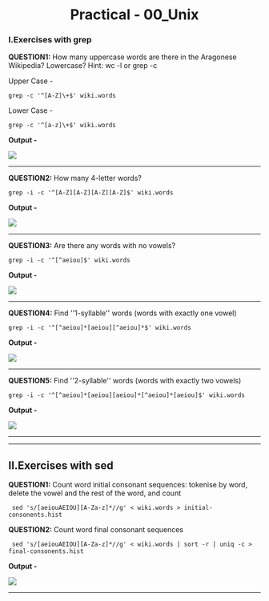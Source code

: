 <center><h1>Practical - 00_Unix </h1></center>

<h3> I.Exercises with grep</h3>

<p><b> QUESTION1:</b> How many uppercase words are there in the Aragonese Wikipedia? Lowercase? Hint: wc -l or grep -c</p>

<p>Upper Case - </p>

``` grep -c '^[A-Z]\+$' wiki.words ```

<p>Lower Case - </p>

``` grep -c '^[a-z]\+$' wiki.words ```

<p><b>Output - </b></p>

<img src = "q1.png" ></img>

<hr>

<p><b> QUESTION2:</b> How many 4-letter words?</p>


``` grep -i -c '^[A-Z][A-Z][A-Z][A-Z]$' wiki.words ```

<p><b>Output - </b></p>

<img src = "q2.png" ></img>

<hr>

<p><b> QUESTION3:</b> Are there any words with no vowels?</p>

``` grep -i -c '^[^aeiou]$' wiki.words ```

<p><b>Output - </b></p>

<img src = "q3.png" ></img>

<hr>

<p><b> QUESTION4:</b> Find ''1-syllable'' words (words with exactly one vowel)</p>

``` grep -i -c '^[^aeiou]*[aeiou][^aeiou]*$' wiki.words ```

<p><b>Output - </b></p>

<img src = "q4.png" ></img>

<hr>

<p><b> QUESTION5:</b> Find ''2-syllable'' words (words with exactly two vowels)</p>

``` grep -i -c '^[^aeiou]*[aeiou][aeiou]*[^aeiou]*[aeiou]$' wiki.words ```

<p><b>Output - </b></p>

<img src = "q5.png" ></img>

<hr>
<hr>

<h2> II.Exercises with sed</h2>

<p><b> QUESTION1:</b> Count word initial consonant sequences: tokenise by word, delete the vowel and the rest of the word, and count</p>

``` sed 's/[aeiouAEIOU][A-Za-z]*//g' < wiki.words > initial-consonents.hist```

<p><b> QUESTION2:</b> Count word final consonant sequences </p>

``` sed 's/[aeiouAEIOU][A-Za-z]*//g' < wiki.words | sort -r | uniq -c > final-consonents.hist```

<p><b>Output - </b></p>

<img src = "q6.png" ></img>

<hr>
